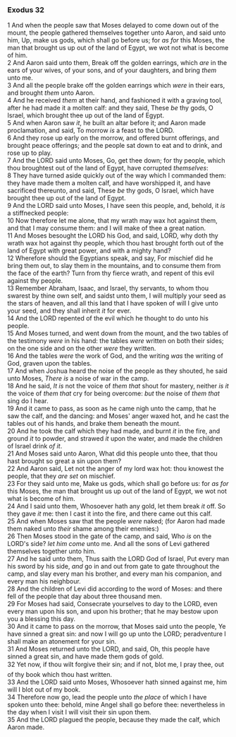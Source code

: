 ### Exodus 32

1 And when the people saw that Moses delayed to come down out of the mount, the people gathered themselves together unto Aaron, and said unto him, Up, make us gods, which shall go before us; for *as for* this Moses, the man that brought us up out of the land of Egypt, we wot not what is become of him.  
2 And Aaron said unto them, Break off the golden earrings, which *are* in the ears of your wives, of your sons, and of your daughters, and bring *them* unto me.  
3 And all the people brake off the golden earrings which *were* in their ears, and brought *them* unto Aaron.  
4 And he received *them* at their hand, and fashioned it with a graving tool, after he had made it a molten calf: and they said, These *be* thy gods, O Israel, which brought thee up out of the land of Egypt.  
5 And when Aaron saw *it*, he built an altar before it; and Aaron made proclamation, and said, To morrow *is* a feast to the LORD.  
6 And they rose up early on the morrow, and offered burnt offerings, and brought peace offerings; and the people sat down to eat and to drink, and rose up to play.  
7 And the LORD said unto Moses, Go, get thee down; for thy people, which thou broughtest out of the land of Egypt, have corrupted *themselves*:  
8 They have turned aside quickly out of the way which I commanded them: they have made them a molten calf, and have worshipped it, and have sacrificed thereunto, and said, These *be* thy gods, O Israel, which have brought thee up out of the land of Egypt.  
9 And the LORD said unto Moses, I have seen this people, and, behold, it *is* a stiffnecked people:  
10 Now therefore let me alone, that my wrath may wax hot against them, and that I may consume them: and I will make of thee a great nation.  
11 And Moses besought the LORD his God, and said, LORD, why doth thy wrath wax hot against thy people, which thou hast brought forth out of the land of Egypt with great power, and with a mighty hand?  
12 Wherefore should the Egyptians speak, and say, For mischief did he bring them out, to slay them in the mountains, and to consume them from the face of the earth? Turn from thy fierce wrath, and repent of this evil against thy people.  
13 Remember Abraham, Isaac, and Israel, thy servants, to whom thou swarest by thine own self, and saidst unto them, I will multiply your seed as the stars of heaven, and all this land that I have spoken of will I give unto your seed, and they shall inherit *it* for ever.  
14 And the LORD repented of the evil which he thought to do unto his people.  
15 And Moses turned, and went down from the mount, and the two tables of the testimony *were* in his hand: the tables *were* written on both their sides; on the one side and on the other *were* they written.  
16 And the tables *were* the work of God, and the writing *was* the writing of God, graven upon the tables.  
17 And when Joshua heard the noise of the people as they shouted, he said unto Moses, *There is* a noise of war in the camp.  
18 And he said, *It is* not the voice of *them that* shout for mastery, neither *is it* the voice of *them that* cry for being overcome: *but* the noise of *them that* sing do I hear.  
19 And it came to pass, as soon as he came nigh unto the camp, that he saw the calf, and the dancing: and Moses' anger waxed hot, and he cast the tables out of his hands, and brake them beneath the mount.  
20 And he took the calf which they had made, and burnt *it* in the fire, and ground *it* to powder, and strawed *it* upon the water, and made the children of Israel drink *of it*.  
21 And Moses said unto Aaron, What did this people unto thee, that thou hast brought so great a sin upon them?  
22 And Aaron said, Let not the anger of my lord wax hot: thou knowest the people, that they *are set* on mischief.  
23 For they said unto me, Make us gods, which shall go before us: for *as for* this Moses, the man that brought us up out of the land of Egypt, we wot not what is become of him.  
24 And I said unto them, Whosoever hath any gold, let them break *it* off. So they gave *it* me: then I cast it into the fire, and there came out this calf.  
25 And when Moses saw that the people *were* naked; (for Aaron had made them naked unto *their* shame among their enemies:)  
26 Then Moses stood in the gate of the camp, and said, Who *is* on the LORD's side? *let him come* unto me. And all the sons of Levi gathered themselves together unto him.  
27 And he said unto them, Thus saith the LORD God of Israel, Put every man his sword by his side, *and* go in and out from gate to gate throughout the camp, and slay every man his brother, and every man his companion, and every man his neighbour.  
28 And the children of Levi did according to the word of Moses: and there fell of the people that day about three thousand men.  
29 For Moses had said, Consecrate yourselves to day to the LORD, even every man upon his son, and upon his brother; that he may bestow upon you a blessing this day.  
30 And it came to pass on the morrow, that Moses said unto the people, Ye have sinned a great sin: and now I will go up unto the LORD; peradventure I shall make an atonement for your sin.  
31 And Moses returned unto the LORD, and said, Oh, this people have sinned a great sin, and have made them gods of gold.  
32 Yet now, if thou wilt forgive their sin; and if not, blot me, I pray thee, out of thy book which thou hast written.  
33 And the LORD said unto Moses, Whosoever hath sinned against me, him will I blot out of my book.  
34 Therefore now go, lead the people unto *the place* of which I have spoken unto thee: behold, mine Angel shall go before thee: nevertheless in the day when I visit I will visit their sin upon them.  
35 And the LORD plagued the people, because they made the calf, which Aaron made.  
